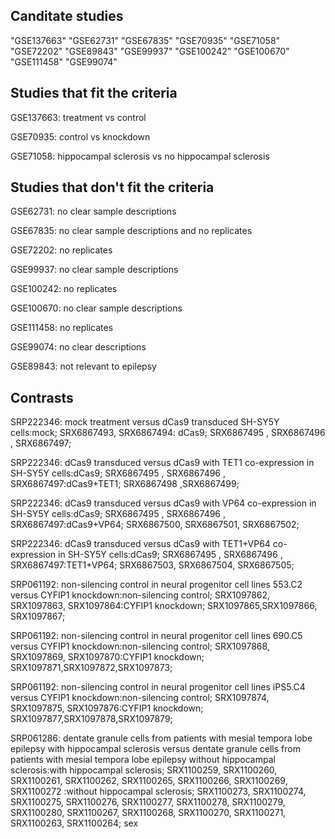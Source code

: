 ## Canditate studies
"GSE137663" "GSE62731"  "GSE67835"  "GSE70935"  "GSE71058"  "GSE72202"  "GSE89843"  "GSE99937"  "GSE100242" "GSE100670" "GSE111458" "GSE99074" 

## Studies that fit the criteria

GSE137663: treatment vs control

GSE70935: control vs knockdown

GSE71058: hippocampal sclerosis vs no hippocampal sclerosis


## Studies that don't fit the criteria

GSE62731: no clear sample descriptions

GSE67835: no clear sample descriptions and no replicates

GSE72202: no replicates

GSE99937: no clear sample descriptions

GSE100242: no replicates

GSE100670: no clear sample descriptions

GSE111458: no replicates

GSE99074: no clear descriptions

GSE89843: not relevant to epilepsy

## Contrasts
SRP222346: mock treatment versus dCas9 transduced SH-SY5Y cells:mock; SRX6867493, SRX6867494: dCas9; SRX6867495 , SRX6867496 , SRX6867497;

SRP222346: dCas9 transduced versus dCas9 with TET1 co-expression in SH-SY5Y cells:dCas9; SRX6867495 , SRX6867496 , SRX6867497:dCas9+TET1; SRX6867498 ,SRX6867499;

SRP222346: dCas9 transduced versus dCas9 with VP64 co-expression in SH-SY5Y cells:dCas9; SRX6867495 , SRX6867496 , SRX6867497:dCas9+VP64; SRX6867500, SRX6867501, SRX6867502;

SRP222346: dCas9 transduced versus dCas9 with TET1+VP64 co-expression in SH-SY5Y cells:dCas9; SRX6867495 , SRX6867496 , SRX6867497:TET1+VP64; SRX6867503, SRX6867504, SRX6867505;

SRP061192: non-silencing control in neural progenitor cell lines 553.C2 versus CYFIP1 knockdown:non-silencing control; SRX1097862, SRX1097863, SRX1097864:CYFIP1 knockdown; SRX1097865,SRX1097866, SRX1097867;

SRP061192: non-silencing control in neural progenitor cell lines 690.C5 versus CYFIP1 knockdown:non-silencing control; SRX1097868, SRX1097869, SRX1097870:CYFIP1 knockdown; SRX1097871,SRX1097872,SRX1097873;

SRP061192: non-silencing control in neural progenitor cell lines iPS5.C4 versus CYFIP1 knockdown:non-silencing control; SRX1097874, SRX1097875, SRX1097876:CYFIP1 knockdown; SRX1097877,SRX1097878,SRX1097879;

SRP061286: dentate granule cells from patients with mesial tempora lobe epilepsy with hippocampal sclerosis versus dentate granule cells from patients with mesial tempora lobe epilepsy without hippocampal sclerosis:with hippocampal sclerosis; SRX1100259, SRX1100260, SRX1100261, SRX1100262, SRX1100265, SRX1100266, SRX1100269, SRX1100272 :without hippocampal sclerosis; SRX1100273, SRX1100274, SRX1100275, SRX1100276, SRX1100277, SRX1100278, SRX1100279, SRX1100280, SRX1100267, SRX1100268, SRX1100270, SRX1100271, SRX1100263, SRX1100264; sex
